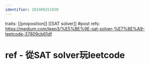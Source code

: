 ```yaml
---
identifier: 202409251030
---
```

traits: [[proposition]] [[SAT solver]] #post 
refs: https://medium.com/leep3/%E5%BE%9E-sat-solver-%E7%8E%A9-leetcode-37809cb61df
# ref - 從SAT solver玩leetcode